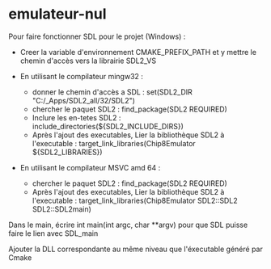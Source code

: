 # emulateur-nul

Pour faire fonctionner SDL pour le projet (Windows) : 

 - Creer la variable d'environnement CMAKE_PREFIX_PATH et y mettre le chemin d'accès vers la librairie SDL2_VS
 - En utilisant le compilateur mingw32 :  
    - donner le chemin d'accès a SDL : set(SDL2_DIR "C:/_Apps/SDL2_all/32/SDL2")
    - chercher le paquet SDL2 : find_package(SDL2 REQUIRED)
    - Inclure les en-tetes SDL2 : include_directories(${SDL2_INCLUDE_DIRS})
    - Après l'ajout des executables, Lier la bibliothèque SDL2 à l'executable : target_link_libraries(Chip8Emulator ${SDL2_LIBRARIES})

 - En utilisant le compilateur MSVC amd 64 :  
    - chercher le paquet SDL2 : find_package(SDL2 REQUIRED)
    - Après l'ajout des executables, Lier la bibliothèque SDL2 à l'executable : target_link_libraries(Chip8Emulator SDL2::SDL2 SDL2::SDL2main)

Dans le main, écrire int main(int argc, char **argv) pour que SDL puisse faire le lien avec SDL_main   

Ajouter la DLL correspondante au même niveau que l'éxecutable généré par Cmake

